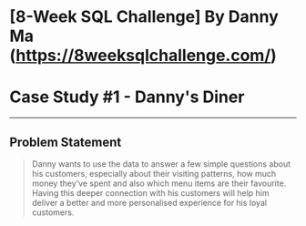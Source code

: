 # [8-Week SQL Challenge] By Danny Ma (https://8weeksqlchallenge.com/) 

# Case Study #1 - Danny's Diner

  
---

## Problem Statement

> Danny wants to use the data to answer a few simple questions about his customers, especially about their visiting patterns, how much money they’ve spent and also which menu items are their favourite. Having this deeper connection with his customers will help him deliver a better and more personalised experience for his loyal customers.

